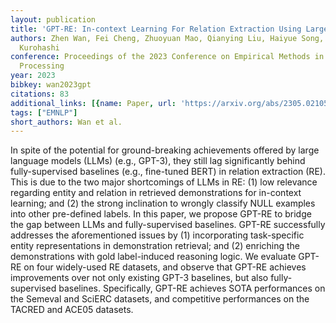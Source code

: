```yaml
---
layout: publication
title: 'GPT-RE: In-context Learning For Relation Extraction Using Large Language Models'
authors: Zhen Wan, Fei Cheng, Zhuoyuan Mao, Qianying Liu, Haiyue Song, Jiwei Li, Sadao
  Kurohashi
conference: Proceedings of the 2023 Conference on Empirical Methods in Natural Language
  Processing
year: 2023
bibkey: wan2023gpt
citations: 83
additional_links: [{name: Paper, url: 'https://arxiv.org/abs/2305.02105'}]
tags: ["EMNLP"]
short_authors: Wan et al.
---
```

In spite of the potential for ground-breaking achievements offered by large
language models (LLMs) (e.g., GPT-3), they still lag significantly behind
fully-supervised baselines (e.g., fine-tuned BERT) in relation extraction (RE).
This is due to the two major shortcomings of LLMs in RE: (1) low relevance
regarding entity and relation in retrieved demonstrations for in-context
learning; and (2) the strong inclination to wrongly classify NULL examples into
other pre-defined labels.
  In this paper, we propose GPT-RE to bridge the gap between LLMs and
fully-supervised baselines. GPT-RE successfully addresses the aforementioned
issues by (1) incorporating task-specific entity representations in
demonstration retrieval; and (2) enriching the demonstrations with gold
label-induced reasoning logic. We evaluate GPT-RE on four widely-used RE
datasets, and observe that GPT-RE achieves improvements over not only existing
GPT-3 baselines, but also fully-supervised baselines. Specifically, GPT-RE
achieves SOTA performances on the Semeval and SciERC datasets, and competitive
performances on the TACRED and ACE05 datasets.